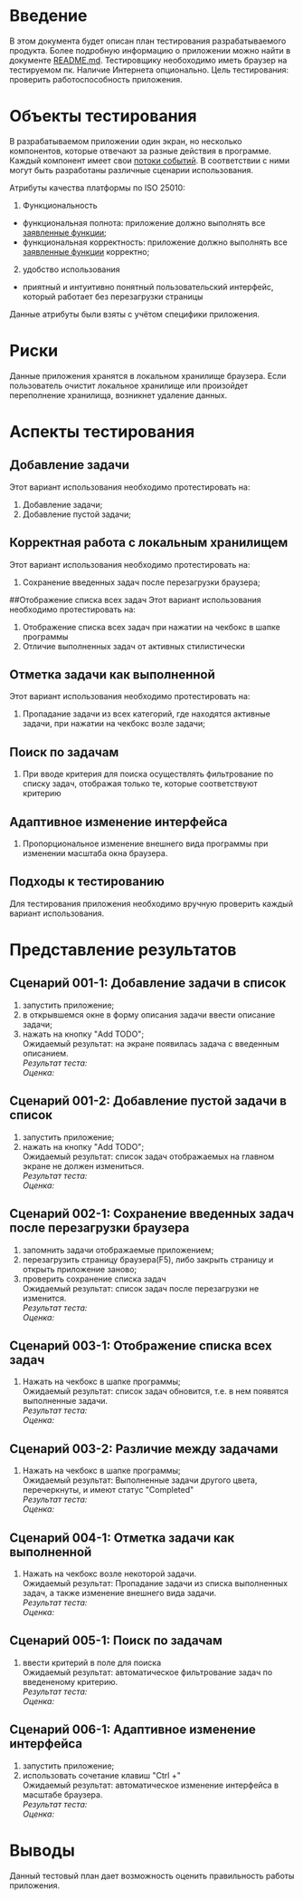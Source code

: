 # Введение
В этом документа будет описан план тестирования разрабатываемого продукта. Более подробную информацию о приложении можно найти в документе [README.md](https://github.com/DarkKnazz/TODO_APP/blob/master/README.md). 
Тестировщику необоходимо иметь браузер на тестируемом пк.
Наличие Интернета опционально. 
Цель тестирования: проверить работоспособность приложения. 

# Объекты тестирования
В разрабатываемом приложении один экран, но несколько компонентов, которые отвечают за разные действия в программе.
Каждый компонент имеет свои [потоки событий](https://github.com/DarkKnazz/TODO_APP/blob/master/Documents/Use_Case.md). В соответствии с ними могут быть разработаны различные сценарии использования.

Атрибуты качества платформы по ISO 25010:

1. Функциональность 
- функциональная полнота: приложение должно выполнять все [заявленные функции](https://github.com/DarkKnazz/TODO_APP/blob/master/Documents/Requirements/%D0%A2%D1%80%D0%B5%D0%B1%D0%BE%D0%B2%D0%B0%D0%BD%D0%B8%D1%8F%20%D0%BA%20%D0%BF%D1%80%D0%BE%D0%B5%D0%BA%D1%82%D1%83.txt);
- функциональная корректность: приложение должно выполнять все [заявленные функции](https://github.com/DarkKnazz/TODO_APP/blob/master/Documents/Requirements/%D0%A2%D1%80%D0%B5%D0%B1%D0%BE%D0%B2%D0%B0%D0%BD%D0%B8%D1%8F%20%D0%BA%20%D0%BF%D1%80%D0%BE%D0%B5%D0%BA%D1%82%D1%83.txt) корректно;
2. удобство использования
- приятный и интуитивно понятный пользовательский интерфейс, который работает без перезагрузки страницы

Данные атрибуты были взяты с учётом специфики приложения.

# Риски

Данные приложения хранятся в локальном хранилище браузера. Если пользователь очистит локальное хранилище или произойдет переполнение хранилища, возникнет удаление данных.

# Аспекты тестирования
## Добавление задачи
Этот вариант использования необходимо протестировать на: 
1. Добавление задачи;
2. Добавление пустой задачи;

## Корректная работа с локальным хранилищем
Этот вариант использования необходимо протестировать на:
1. Сохранение введенных задач после перезагрузки браузера; 

##Отображение списка всех задач
Этот вариант использования необходимо протестировать на:
1. Отображение списка всех задач при нажатии на чекбокс в шапке программы
2. Отличие выполненных задач от активных стилистически

## Отметка задачи как выполненной
Этот вариант использования необходимо протестировать на:
1. Пропадание задачи из всех категорий, где находятся активные задачи, при нажатии на чекбокс возле задачи;

## Поиск по задачам
1. При вводе критерия для поиска осуществлять фильтрование по списку задач, отображая только те, которые соответствуют критерию

## Адаптивное изменение интерфейса
1. Пропорциональное изменение внешнего вида программы при изменении масштаба окна браузера.

## Подходы к тестированию
Для тестирования приложения необходимо вручную проверить каждый вариант использования.

# Представление результатов

## Сценарий 001-1: Добавление задачи в список
1. запустить приложение;
2. в открывшемся окне в форму описания задачи ввести описание задачи;
3. нажать на кнопку "Add TODO";
<br>Ожидаемый результат: на экране появилась задача с введенным описанием.
<br>*Результат теста:*
<br>*Оценка:*

## Сценарий 001-2: Добавление пустой задачи в список
1. запустить приложение; 
2. нажать на кнопку "Add TODO";
<br>Ожидаемый результат: список задач отображаемых на главном экране не должен измениться.
<br>*Результат теста:*
<br>*Оценка:*

## Сценарий 002-1: Сохранение введенных задач после перезагрузки браузера
1. запомнить задачи отображаемые приложением;
2. перезагрузить страницу браузера(F5), либо закрыть страницу и открыть приложение заново;
3. проверить сохранение списка задач
<br>Ожидаемый результат: список задач после перезагрузки не изменится.
<br>*Результат теста:*
<br>*Оценка:*

## Сценарий 003-1: Отображение списка всех задач
1. Нажать на чекбокс в шапке программы;
<br>Ожидаемый результат: список задач обновится, т.е. в нем появятся выполненные задачи.
<br>*Результат теста:*
<br>*Оценка:*

## Сценарий 003-2: Различие между задачами
1. Нажать на чекбокс в шапке программы;
<br>Ожидаемый результат: Выполненные задачи другого цвета, перечеркнуты, и имеют статус "Completed"
<br>*Результат теста:*
<br>*Оценка:*

## Сценарий 004-1: Отметка задачи как выполненной
1. Нажать на чекбокс возле некоторой задачи.
<br>Ожидаемый результат: Пропадание задачи из списка выполненных задач, а также изменение внешнего вида задачи.
<br>*Результат теста:*
<br>*Оценка:*

## Сценарий 005-1: Поиск по задачам
1. ввести критерий в поле для поиска
<br>Ожидаемый результат: автоматическое фильтрование задач по введененому критерию.
<br>*Результат теста:*
<br>*Оценка:*

## Сценарий 006-1: Адаптивное изменение интерфейса
1. запустить приложение;
2. использовать сочетание клавиш "Ctrl +"
<br>Ожидаемый результат: автоматическое изменение интерфейса в масштабе браузера.
<br>*Результат теста:*
<br>*Оценка:*

# Выводы
Данный тестовый план дает возможность оценить правильность работы приложения. 
